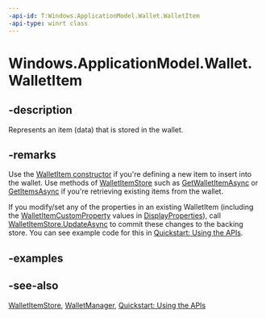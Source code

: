 ```yaml
---
-api-id: T:Windows.ApplicationModel.Wallet.WalletItem
-api-type: winrt class
---
```


<!-- Class syntax.
public class WalletItem : Windows.ApplicationModel.Wallet.IWalletItem
-->

# Windows.ApplicationModel.Wallet.WalletItem

## -description
Represents an item (data) that is stored in the wallet.

## -remarks
Use the [WalletItem constructor](walletitem_walletitem_1121193137.md) if you're defining a new item to insert into the wallet. Use methods of [WalletItemStore](walletitemstore.md) such as [GetWalletItemAsync](walletitemstore_getwalletitemasync_998830941.md) or [GetItemsAsync](walletitemstore_getitemsasync_1518547059.md) if you're retrieving existing items from the wallet.

If you modify/set any of the properties in an existing WalletItem (including the [WalletItemCustomProperty](walletitemcustomproperty.md) values in [DisplayProperties](walletitem_displayproperties.md)), call [WalletItemStore.UpdateAsync](walletitemstore_updateasync_1403447975.md) to commit these changes to the backing store. You can see example code for this in [Quickstart: Using the   APIs](https://msdn.microsoft.com/library/4312628c-37a3-48a7-b41f-14605d478cf7).

## -examples

## -see-also
[WalletItemStore](walletitemstore.md), [WalletManager](walletmanager.md), [Quickstart: Using the   APIs](https://msdn.microsoft.com/library/4312628c-37a3-48a7-b41f-14605d478cf7)
